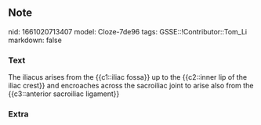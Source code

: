 ## Note
nid: 1661020713407
model: Cloze-7de96
tags: GSSE::!Contributor::Tom_Li
markdown: false

### Text
<div>
  The iliacus arises from the {{c1::iliac fossa}} up to the
  {{c2::inner lip of the iliac crest}} and encroaches across the
  sacroiliac joint to arise also from the {{c3::anterior sacroiliac
  ligament}}
</div>

### Extra

